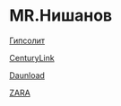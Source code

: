 # MR.Нишанов
[Гипсолит](https://qwerty1070.github.io/Projekt/src/)

[CenturyLink](https://qwerty1070.github.io/src/)

[Daunload](https://qwerty1070.github.io/daunload/index.html)

[ZARA](https://qwerty1070.github.io/zara/)



